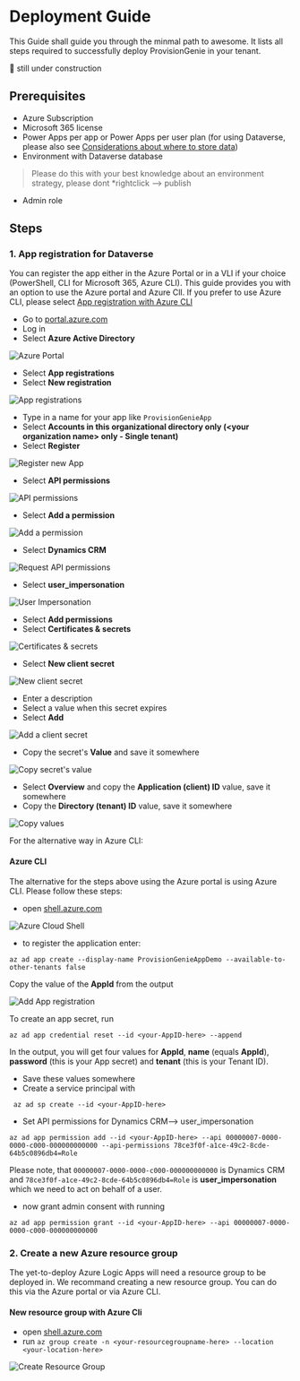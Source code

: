 # Deployment Guide


This Guide shall guide you through the minmal path to awesome. It lists all steps required to successfully deploy ProvisionGenie in your tenant. 

🚨 still under construction

## Prerequisites

* Azure Subscription
* Microsoft 365 license
* Power Apps per app or Power Apps per user plan (for using Dataverse, please also see [Considerations about where to store data](Considerations-on-Dataverse.md)) 
* Environment with Dataverse database

> Please do this with your best knowledge about an environment strategy, please dont *rightclick --> publish

* Admin role

## Steps

### 1. App registration for Dataverse

You can register the app either in the Azure Portal or in a VLI if your choice (PowerShell, CLI for Microsoft 365, Azure CLI). This guide provides you with an option to use the Azure portal and Azure ClI. If you prefer to use Azure CLI, please select [App registration with Azure CLI](DeploymentGuide.md#Azure-CLI)

* Go to [portal.azure.com](https://portal.azure.com)
* Log in
* Select **Azure Active Directory**

![Azure Portal](media/AzurePortal.png)

* Select **App registrations**
* Select **New registration**

![App registrations](media/AzurePortalADAppregistrationsSteps.png)

* Type in a name for your app like `ProvisionGenieApp` 
* Select **Accounts in this organizational directory only (\<your organization name> only - Single tenant)**
* Select **Register**

![Register new App](media/AzurePortalADAppregistrationsNewSteps.png)

* Select **API permissions**

![API permissions](media/AzurePortalADAppregistrationsAPI.png)

* Select **Add a permission**

![Add a permission](media/AzurePortalADAppregistrationsAddPermission.png)

* Select **Dynamics CRM**

![Request API permissions](media/AzurePortalADAppregistrationsAddPermissionDynCRM.png)

* Select **user_impersonation**

![User Impersonation](media/AzurePortalADAppregistrationsAddPermissionDynCRMUserImpersonation.png)

* Select **Add permissions**
* Select **Certificates & secrets**

![Certificates & secrets](media/AzurePortalADAppregistrationssecret.png)

* Select **New client secret**

![New client secret](media/AzurePortalADAppregistrationsNewSecret.png)

* Enter a description
* Select a value when this secret expires
* Select **Add** 

![Add a client secret](media/AzurePortalADAppregistrationsNewSecretAdd.png)

* Copy the secret's **Value** and save it somewhere

![Copy secret's value](media/AzurePortalADAppregistrationsNewSecretCopyValue.png)

* Select **Overview** and copy the **Application (client) ID** value, save it somewhere
* Copy the **Directory (tenant) ID** value, save it somewhere

![Copy values](media/AzurePortalADAppregistrationscopyvalues.png)

For the alternative way in Azure CLI: 

#### Azure CLI

The alternative for the steps above using the Azure portal is using Azure CLI. Please follow these steps: 

* open [shell.azure.com](https://portal.azure.com/#cloudshell/)

![Azure Cloud Shell](media/CloudShell.png)

* to register the application enter:
```
az ad app create --display-name ProvisionGenieAppDemo --available-to-other-tenants false
```

Copy the value of the **AppId** from the output 

![Add App registration](media/CloudShellAddApp.png)

To create an app secret, run

```
az ad app credential reset --id <your-AppID-here> --append
```

In the output, you will get four values for **AppId**, **name** (equals **AppId**), **password** (this is your App secret) and **tenant** (this is your Tenant ID). 

* Save these values somewhere
* Create a service principal with 

```
 az ad sp create --id <your-AppID-here>
```

* Set API permissions for Dynamics CRM--> user_impersonation

```
az ad app permission add --id <your-AppID-here> --api 00000007-0000-0000-c000-000000000000 --api-permissions 78ce3f0f-a1ce-49c2-8cde-64b5c0896db4=Role
```

Please note, that `00000007-0000-0000-c000-000000000000` is Dynamics CRM and `78ce3f0f-a1ce-49c2-8cde-64b5c0896db4=Role` is **user_impersonation** which we need to act on behalf of a user. 

* now  grant admin consent with running 

```
az ad app permission grant --id <your-AppID-here> --api 00000007-0000-0000-c000-000000000000
```

### 2. Create a new Azure resource group

The yet-to-deploy Azure Logic Apps will need a resource group to be deployed in. We recommand creating a new resource group. You can do this via the Azure portal or via Azure CLI. 

#### New resource group with Azure Cli

* open [shell.azure.com](https://portal.azure.com/#cloudshell/)
* run `az group create -n <your-resourcegroupname-here> --location <your-location-here>`

![Create Resource Group](media/CloudShellcreateRg.png)



<!-- 🚨🚨🚨🚨 in
Now it's time to continue with

### 2. Managed identity
  * PS script

### 3. Deploy Logic Apps

4. import the solution: Dataverse tables & Canvas App
5. Deploy Azure Logic Apps
  * fill in variables
4. 
5. test
### 4. Import solution: Dataverse tables & Canvas App

 ### braindump


1. create a resource group either in UI or with CLI
2. app registration
3. deploy 
    * commondataservice hard coded/displayname
    * authenticate
    * https://vincentlauzon.com/2018/09/25/service-principal-for-logic-app-connector/ service principal
 -->

